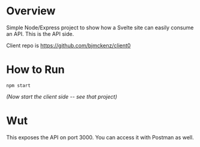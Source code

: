 
# Overview

Simple Node/Express project to show how a Svelte site can easily consume an API. This is the API side.

Client repo is https://github.com/bjmckenz/client0

# How to Run


```
npm start
```

*(Now start the client side -- see that project)*

# Wut

This exposes the API on port 3000. You can access it with Postman as well.
